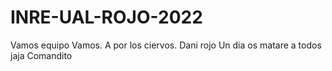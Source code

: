 # INRE-UAL-ROJO-2022
Vamos equipo Vamos. A por los ciervos.
Dani rojo
Un dia os matare a todos jaja
Comandito
